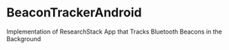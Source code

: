 # BeaconTrackerAndroid
Implementation of ResearchStack App that Tracks Bluetooth Beacons in the Background
